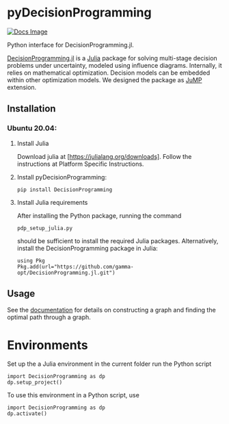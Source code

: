 # pyDecisionProgramming
[![Docs Image](https://img.shields.io/badge/docs-latest-blue.svg)](https://gamma-opt.github.io/pyDecisionProgramming/)

Python interface for DecisionProgramming.jl.

[DecisionProgramming.jl](https://github.com/gamma-opt/DecisionProgramming.jl)
is a [Julia](https://julialang.org/) package for solving
multi-stage decision problems under uncertainty, modeled
using influence diagrams. Internally, it relies on
mathematical optimization. Decision models can be embedded
within other optimization models. We designed the package
as [JuMP](https://jump.dev/) extension.

## Installation
### Ubuntu 20.04:

1. Install Julia

   Download julia at [https://julialang.org/downloads].
   Follow the instructions at Platform Specific
   Instructions.

2. Install pyDecisionProgramming:

   ```
   pip install DecisionProgramming
   ```

3. Install Julia requirements

   After installing the Python package, running the command

   ```
   pdp_setup_julia.py
   ```

   should be sufficient to install the required Julia
   packages. Alternatively, install the DecisionProgramming
   package in Julia:

   ```
   using Pkg
   Pkg.add(url="https://github.com/gamma-opt/DecisionProgramming.jl.git")

   ```

## Usage

See the
[documentation](https://gamma-opt.github.io/pyDecisionProgramming/usage/)
for details on constructing a graph and finding the optimal
path through a graph.

# Environments

Set up the a Julia environment in the current folder run
the Python script
```
import DecisionProgramming as dp
dp.setup_project()
```

To use this environment in a Python script, use

```
import DecisionProgramming as dp
dp.activate()
```


